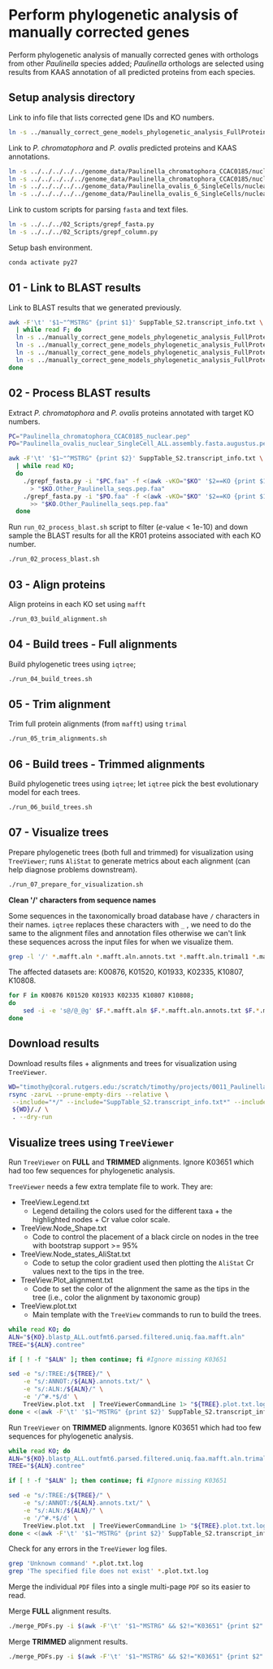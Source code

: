 # Perform phylogenetic analysis of manually corrected genes

Perform phylogenetic analysis of manually corrected genes with orthologs from other *Paulinella* species added; *Paulinella* orthologs are selected using results from KAAS annotation of all predicted proteins from each species. 

## Setup analysis directory

Link to info file that lists corrected gene IDs and KO numbers.

```bash
ln -s ../manually_correct_gene_models_phylogenetic_analysis_FullProtein_Grouped_DiffParams1/SuppTable_S2.transcript_info.txt
```

Link to *P. chromatophora* and *P. ovalis* predicted proteins and KAAS annotations.

```bash
ln -s ../../../../../genome_data/Paulinella_chromatophora_CCAC0185/nuclear_genome/databases/Paulinella_chromatophora_CCAC0185_nuclear.pep.faa
ln -s ../../../../../genome_data/Paulinella_chromatophora_CCAC0185/nuclear_genome/databases/Paulinella_chromatophora_CCAC0185_nuclear.pep.KAAS_Combined.ko
ln -s ../../../../../genome_data/Paulinella_ovalis_6_SingleCells/nuclear_genome/databases/Paulinella_ovalis_nuclear_SingleCell_ALL.assembly.fasta.augustus.pep.faa
ln -s ../../../../../genome_data/Paulinella_ovalis_6_SingleCells/nuclear_genome/databases/Paulinella_ovalis_nuclear_SingleCell_ALL.assembly.fasta.augustus.pep.KAAS_Combined.ko
```

Link to custom scripts for parsing `fasta` and text files.

```bash
ln -s ../../../02_Scripts/grepf_fasta.py
ln -s ../../../02_Scripts/grepf_column.py
```

Setup bash environment.

```bash
conda activate py27
```

## 01 - Link to BLAST results

Link to BLAST results that we generated previously.

```bash
awk -F'\t' '$1~"^MSTRG" {print $1}' SuppTable_S2.transcript_info.txt \
  | while read F; do 
  ln -s ../manually_correct_gene_models_phylogenetic_analysis_FullProtein/$F.pep.faa.blastp_BACTERIA.outfmt6;
  ln -s ../manually_correct_gene_models_phylogenetic_analysis_FullProtein/$F.pep.faa.blastp_METAZOA.outfmt6;
  ln -s ../manually_correct_gene_models_phylogenetic_analysis_FullProtein/$F.pep.faa.blastp_MMETSP.outfmt6;
  ln -s ../manually_correct_gene_models_phylogenetic_analysis_FullProtein/$F.pep.faa.blastp_OTHER.outfmt6;
done
```

## 02 - Process BLAST results

Extract *P. chromatophora* and *P. ovalis* proteins annotated with target KO numbers.

```bash
PC="Paulinella_chromatophora_CCAC0185_nuclear.pep"
PO="Paulinella_ovalis_nuclear_SingleCell_ALL.assembly.fasta.augustus.pep"

awk -F'\t' '$1~"^MSTRG" {print $2}' SuppTable_S2.transcript_info.txt \
  | while read KO; 
  do
    ./grepf_fasta.py -i "$PC.faa" -f <(awk -vKO="$KO" '$2==KO {print $1}' "$PC.KAAS_Combined.ko" | sort | uniq) \
      > "$KO.Other_Paulinella_seqs.pep.faa"
    ./grepf_fasta.py -i "$PO.faa" -f <(awk -vKO="$KO" '$2==KO {print $1}' "$PO.KAAS_Combined.ko" | sort | uniq) \
      >> "$KO.Other_Paulinella_seqs.pep.faa"
  done
```

Run `run_02_process_blast.sh` script to filter (*e*-value < 1e-10) and down sample the BLAST results for all the KR01 proteins associated with each KO number.

```bash
./run_02_process_blast.sh
```

## 03 - Align proteins

Align proteins in each KO set using `mafft`

```bash
./run_03_build_alignment.sh
```

## 04 - Build trees - Full alignments

Build phylogenetic trees using `iqtree`; 

```bash
./run_04_build_trees.sh
```

## 05 - Trim alignment

Trim full protein alignments (from `mafft`) using `trimal`

```bash
./run_05_trim_alignments.sh
```

## 06 - Build trees - Trimmed alignments

Build phylogenetic trees using `iqtree`; let `iqtree` pick the best evolutionary model for each trees.

```bash
./run_06_build_trees.sh
```

## 07 - Visualize trees

Prepare phylogenetic trees (both full and trimmed) for visualization using `TreeViewer`; runs `AliStat` to generate metrics about each alignment (can help diagnose problems downstream).

```bash
./run_07_prepare_for_visualization.sh
```

**Clean '/' characters from sequence names**

Some sequences in the taxonomically broad database have `/` characters in their names. `iqtree` replaces these characters with `_` , we need to do the same to the alignment files and annotation files otherwise we can't link these sequences across the input files for when we visualize them. 

```bash
grep -l '/' *.mafft.aln *.mafft.aln.annots.txt *.mafft.aln.trimal1 *.mafft.aln.trimal1.annots.txt  | sort
```

The affected datasets are: K00876, K01520, K01933, K02335, K10807, K10808.

```bash
for F in K00876 K01520 K01933 K02335 K10807 K10808; 
do
	sed -i -e 's@/@_@g' $F.*.mafft.aln $F.*.mafft.aln.annots.txt $F.*.mafft.aln.trimal1 $F.*.mafft.aln.trimal1.annots.txt
done
```

## Download results

Download results files + alignments and trees for visualization using `TreeViewer`.

```bash
WD="timothy@coral.rutgers.edu:/scratch/timothy/projects/0011_Paulinella_micropora_KR01_KEGG_pathway_analysis/03_Analysis/2021-01-19/manually_correct_gene_models_phylogenetic_analysis_FullProtein_Grouped_DiffParams3"
rsync -zarvL --prune-empty-dirs --relative \
 --include="*/" --include="SuppTable_S2.transcript_info.txt*" --include="*.sh*" --include="*.log" --include="*.aln" --include="*.trimal1" --include="*.contree" --include="*.annots.txt" --include="*.pdf" --include="*.AliStat.Summary.txt" --exclude="*" \
 ${WD}/./ \
 . --dry-run
```

## Visualize trees using `TreeViewer`

Run `TreeViewer` on **FULL** and **TRIMMED** alignments. Ignore K03651 which had too few sequences for phylogenetic analysis.

`TreeViewer` needs a few extra template file to work. They are:

- TreeView.Legend.txt
    - Legend detailing the colors used for the different taxa + the highlighted nodes + Cr value color scale.
- TreeView.Node_Shape.txt
    - Code to control the placement of a black circle on nodes in the tree with bootstrap support >= 95%
- TreeView.Node_states_AliStat.txt
    - Code to setup the color gradient used then plotting the `AliStat` Cr values next to the tips in the tree.
- TreeView.Plot_alignment.txt
    - Code to set the color of the alignment the same as the tips in the tree (i.e., color the alignment by taxonomic group)
- TreeView.plot.txt
    - Main template with the `TreeView` commands to run to build the trees.

```bash
while read KO; do
ALN="${KO}.blastp_ALL.outfmt6.parsed.filtered.uniq.faa.mafft.aln"
TREE="${ALN}.contree"

if [ ! -f "$ALN" ]; then continue; fi #Ignore missing K03651

sed -e "s/:TREE:/${TREE}/" \
    -e "s/:ANNOT:/${ALN}.annots.txt/" \
    -e "s/:ALN:/${ALN}/" \
    -e '/^#.*$/d' \
    TreeView.plot.txt  | TreeViewerCommandLine 1> "${TREE}.plot.txt.log" 2>&1
done < <(awk -F'\t' '$1~"MSTRG" {print $2}' SuppTable_S2.transcript_info.txt | sort | uniq)
```

Run `TreeViewer` on **TRIMMED** alignments. Ignore K03651 which had too few sequences for phylogenetic analysis.

```bash
while read KO; do
ALN="${KO}.blastp_ALL.outfmt6.parsed.filtered.uniq.faa.mafft.aln.trimal1"
TREE="${ALN}.contree"

if [ ! -f "$ALN" ]; then continue; fi #Ignore missing K03651

sed -e "s/:TREE:/${TREE}/" \
    -e "s/:ANNOT:/${ALN}.annots.txt/" \
    -e "s/:ALN:/${ALN}/" \
    -e '/^#.*$/d' \
    TreeView.plot.txt  | TreeViewerCommandLine 1> "${TREE}.plot.txt.log" 2>&1
done < <(awk -F'\t' '$1~"MSTRG" {print $2}' SuppTable_S2.transcript_info.txt | sort | uniq)
```

Check for any errors in the `TreeViewer` log files.

```bash
grep 'Unknown command' *.plot.txt.log
grep 'The specified file does not exist' *.plot.txt.log
```

Merge the individual `PDF` files into a single multi-page `PDF` so its easier to read.

Merge **FULL** alignment results.

```bash
./merge_PDFs.py -i $(awk -F'\t' '$1~"MSTRG" && $2!="K03651" {print $2".blastp_ALL.outfmt6.parsed.filtered.uniq.faa.mafft.aln.contree.pdf"}' SuppTable_S2.transcript_info.txt | awk '!seen[$1]++ {printf "%s ", $1}') -o Trees.merged.pdf --debug
```

Merge **TRIMMED** alignment results.

```bash
./merge_PDFs.py -i $(awk -F'\t' '$1~"MSTRG" && $2!="K03651" {print $2".blastp_ALL.outfmt6.parsed.filtered.uniq.faa.mafft.aln.trimal1.contree.pdf"}' SuppTable_S2.transcript_info.txt | awk '!seen[$1]++ {printf "%s ", $1}') -o Trees.trimal1.merged.pdf --debug
```


